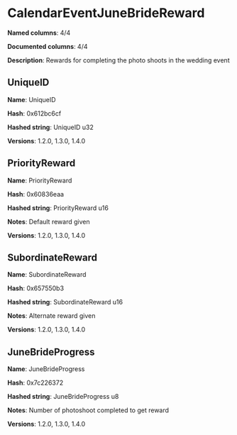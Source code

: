 # CalendarEventJuneBrideReward
**Named columns**: 4/4

**Documented columns**: 4/4

**Description**: Rewards for completing the photo shoots in the wedding event
## UniqueID

**Name**: UniqueID

**Hash**: 0x612bc6cf

**Hashed string**: UniqueID u32

**Versions**: 1.2.0, 1.3.0, 1.4.0

## PriorityReward

**Name**: PriorityReward

**Hash**: 0x60836eaa

**Hashed string**: PriorityReward u16

**Notes**: Default reward given

**Versions**: 1.2.0, 1.3.0, 1.4.0

## SubordinateReward

**Name**: SubordinateReward

**Hash**: 0x657550b3

**Hashed string**: SubordinateReward u16

**Notes**: Alternate reward given

**Versions**: 1.2.0, 1.3.0, 1.4.0

## JuneBrideProgress

**Name**: JuneBrideProgress

**Hash**: 0x7c226372

**Hashed string**: JuneBrideProgress u8

**Notes**: Number of photoshoot completed to get reward

**Versions**: 1.2.0, 1.3.0, 1.4.0


